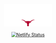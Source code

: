 <p align="center">
    <a href="https://dailytexascountry.com">
        <img alt="🤠 daily texas country" src="/src/svg/dtxc.svg" width="150">
    </a>
</p>

<p align="center">
    <a href="https://app.netlify.com/sites/dailytexascountry/deploys">
        <img alt="Netlify Status" src="https://api.netlify.com/api/v1/badges/4ff7c97b-22ff-4478-b310-94c085680cdf/deploy-status">
    </a>
</p>
